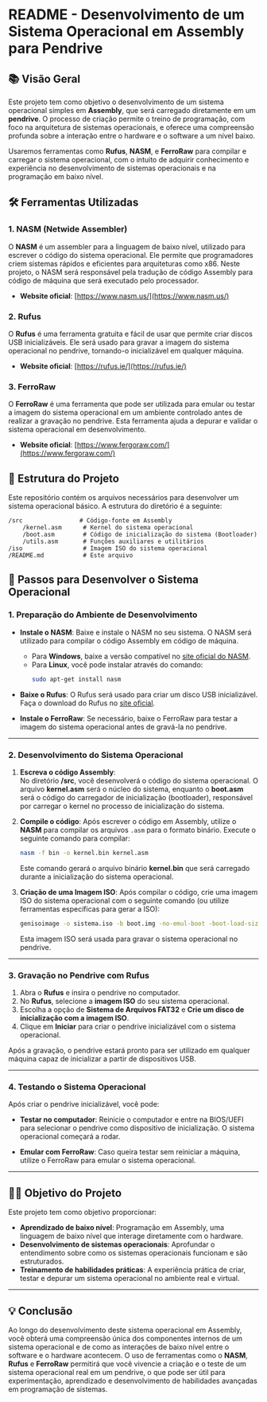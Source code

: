 # README - Desenvolvimento de um Sistema Operacional em Assembly para Pendrive

## 📚 **Visão Geral**
Este projeto tem como objetivo o desenvolvimento de um sistema operacional simples em **Assembly**, que será carregado diretamente em um **pendrive**. O processo de criação permite o treino de programação, com foco na arquitetura de sistemas operacionais, e oferece uma compreensão profunda sobre a interação entre o hardware e o software a um nível baixo.

Usaremos ferramentas como **Rufus**, **NASM**, e **FerroRaw** para compilar e carregar o sistema operacional, com o intuito de adquirir conhecimento e experiência no desenvolvimento de sistemas operacionais e na programação em baixo nível.

## 🛠 **Ferramentas Utilizadas**

### 1. **NASM (Netwide Assembler)**
O **NASM** é um assembler para a linguagem de baixo nível, utilizado para escrever o código do sistema operacional. Ele permite que programadores criem sistemas rápidos e eficientes para arquiteturas como x86. Neste projeto, o NASM será responsável pela tradução de código Assembly para código de máquina que será executado pelo processador.

- **Website oficial**: [https://www.nasm.us/](https://www.nasm.us/)

### 2. **Rufus**
O **Rufus** é uma ferramenta gratuita e fácil de usar que permite criar discos USB inicializáveis. Ele será usado para gravar a imagem do sistema operacional no pendrive, tornando-o inicializável em qualquer máquina.

- **Website oficial**: [https://rufus.ie/](https://rufus.ie/)

### 3. **FerroRaw**
O **FerroRaw** é uma ferramenta que pode ser utilizada para emular ou testar a imagem do sistema operacional em um ambiente controlado antes de realizar a gravação no pendrive. Esta ferramenta ajuda a depurar e validar o sistema operacional em desenvolvimento.

- **Website oficial**: [https://www.fergoraw.com/](https://www.fergoraw.com/)

## 📂 **Estrutura do Projeto**
Este repositório contém os arquivos necessários para desenvolver um sistema operacional básico. A estrutura do diretório é a seguinte:

```
/src                # Código-fonte em Assembly
    /kernel.asm      # Kernel do sistema operacional
    /boot.asm        # Código de inicialização do sistema (Bootloader)
    /utils.asm       # Funções auxiliares e utilitários
/iso                 # Imagem ISO do sistema operacional
/README.md           # Este arquivo
```

## 🚀 **Passos para Desenvolver o Sistema Operacional**

### **1. Preparação do Ambiente de Desenvolvimento**

- **Instale o NASM**: Baixe e instale o NASM no seu sistema. O NASM será utilizado para compilar o código Assembly em código de máquina.
  - Para **Windows**, baixe a versão compatível no [site oficial do NASM](https://www.nasm.us/).
  - Para **Linux**, você pode instalar através do comando:
    ```bash
    sudo apt-get install nasm
    ```

- **Baixe o Rufus**: O Rufus será usado para criar um disco USB inicializável. Faça o download do Rufus no [site oficial](https://rufus.ie/).

- **Instale o FerroRaw**: Se necessário, baixe o FerroRaw para testar a imagem do sistema operacional antes de gravá-la no pendrive.

---

### **2. Desenvolvimento do Sistema Operacional**

1. **Escreva o código Assembly**:  
   No diretório **/src**, você desenvolverá o código do sistema operacional. O arquivo **kernel.asm** será o núcleo do sistema, enquanto o **boot.asm** será o código do carregador de inicialização (bootloader), responsável por carregar o kernel no processo de inicialização do sistema.

2. **Compile o código**:
   Após escrever o código em Assembly, utilize o **NASM** para compilar os arquivos `.asm` para o formato binário. Execute o seguinte comando para compilar:
   ```bash
   nasm -f bin -o kernel.bin kernel.asm
   ```

   Este comando gerará o arquivo binário **kernel.bin** que será carregado durante a inicialização do sistema operacional.

3. **Criação de uma Imagem ISO**:
   Após compilar o código, crie uma imagem ISO do sistema operacional com o seguinte comando (ou utilize ferramentas específicas para gerar a ISO):
   ```bash
   genisoimage -o sistema.iso -b boot.img -no-emul-boot -boot-load-size 4 -boot-info-table /iso
   ```

   Esta imagem ISO será usada para gravar o sistema operacional no pendrive.

---

### **3. Gravação no Pendrive com Rufus**

1. Abra o **Rufus** e insira o pendrive no computador.
2. No **Rufus**, selecione a **imagem ISO** do seu sistema operacional.
3. Escolha a opção de **Sistema de Arquivos FAT32** e **Crie um disco de inicialização com a imagem ISO**.
4. Clique em **Iniciar** para criar o pendrive inicializável com o sistema operacional.

Após a gravação, o pendrive estará pronto para ser utilizado em qualquer máquina capaz de inicializar a partir de dispositivos USB.

---

### **4. Testando o Sistema Operacional**

Após criar o pendrive inicializável, você pode:

- **Testar no computador**: Reinicie o computador e entre na BIOS/UEFI para selecionar o pendrive como dispositivo de inicialização. O sistema operacional começará a rodar.

- **Emular com FerroRaw**: Caso queira testar sem reiniciar a máquina, utilize o FerroRaw para emular o sistema operacional.

---

## 🧑‍💻 **Objetivo do Projeto**

Este projeto tem como objetivo proporcionar:

- **Aprendizado de baixo nível**: Programação em Assembly, uma linguagem de baixo nível que interage diretamente com o hardware.
- **Desenvolvimento de sistemas operacionais**: Aprofundar o entendimento sobre como os sistemas operacionais funcionam e são estruturados.
- **Treinamento de habilidades práticas**: A experiência prática de criar, testar e depurar um sistema operacional no ambiente real e virtual.

---

## 💡 **Conclusão**

Ao longo do desenvolvimento deste sistema operacional em Assembly, você obterá uma compreensão única dos componentes internos de um sistema operacional e de como as interações de baixo nível entre o software e o hardware acontecem. O uso de ferramentas como o **NASM**, **Rufus** e **FerroRaw** permitirá que você vivencie a criação e o teste de um sistema operacional real em um pendrive, o que pode ser útil para experimentação, aprendizado e desenvolvimento de habilidades avançadas em programação de sistemas.
